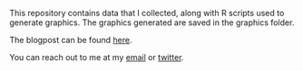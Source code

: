 This repository contains data that I collected, along with R scripts used to generate graphics. The graphics generated are saved in the graphics folder.  
  
The blogpost can be found [here](https://medium.com/@nlavee/are-you-from-29c0dc4e6ac4).  

You can reach out to me at my [email](mailto:anhvu.nguyenlam@gmail.com) or [twitter](https://twitter.com/nlavee).

